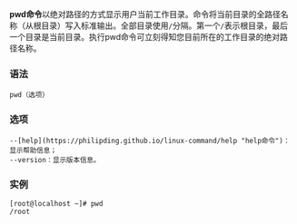 **pwd命令**以绝对路径的方式显示用户当前工作目录。命令将当前目录的全路径名称（从根目录）写入标准输出。全部目录使用`/`分隔。第一个`/`表示根目录，最后一个目录是当前目录。执行pwd命令可立刻得知您目前所在的工作目录的绝对路径名称。

### 语法  

```
pwd（选项）
```

### 选项  

```
--[help](https://philipding.github.io/linux-command/help "help命令")：显示帮助信息；
--version：显示版本信息。

```

### 实例  

```
[root@localhost ~]# pwd
/root
```